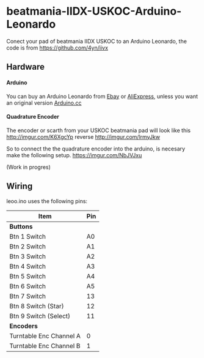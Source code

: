 # beatmania-IIDX-USKOC-Arduino-Leonardo

Conect your pad of beatmania IIDX USKOC to an Arduino Leonardo, the code is from https://github.com/4yn/iivx


## Hardware

#### Arduino
You can buy an Arduino Leonardo from [Ebay](http://www.ebay.com/) or [AliExpress](http://www.aliexpress.com), unless you want an original version [Arduino.cc](https://www.arduino.cc/en/Guide/ArduinoLeonardoMicro)

#### Quadrature Encoder
The encoder or scarth from your USKOC beatmania pad will look like this http://imgur.com/K6XgcYp reverse http://imgur.com/lrmyJkw

So to connect the the quadrature encoder into the arduino, is necesary make the following setup.
https://imgur.com/NbJVJxu

(Work in progres)

## Wiring

leoo.ino uses the following pins:

| Item                    | Pin |
|-------------------------|-----|
| **Buttons**             |     |
| Btn 1 Switch            | A0  |
| Btn 2 Switch            | A1  |
| Btn 3 Switch            | A2  |
| Btn 4 Switch            | A3  |
| Btn 5 Switch            | A4  |
| Btn 6 Switch            | A5  |
| Btn 7 Switch            | 13  |
| Btn 8 Switch (Star)     | 12  |
| Btn 9 Switch (Select)   | 11  |
| **Encoders**            |     |
| Turntable Enc Channel A |  0  |
| Turntable Enc Channel B |  1  |


